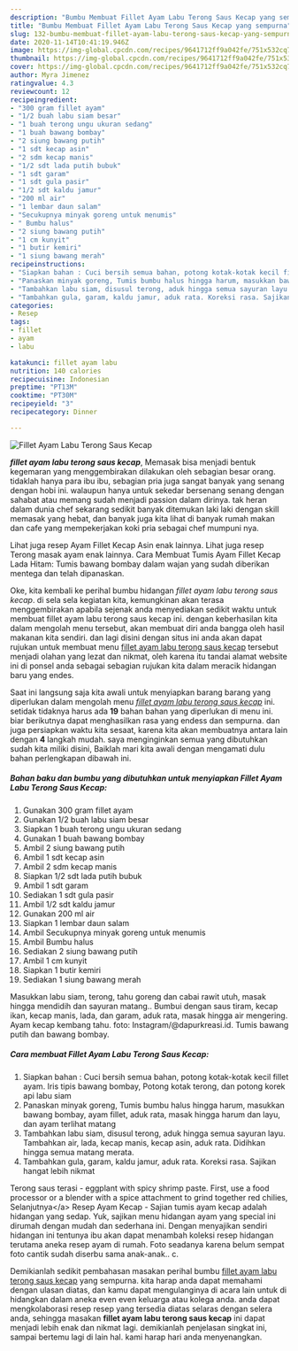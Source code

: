 ```yaml
---
description: "Bumbu Membuat Fillet Ayam Labu Terong Saus Kecap yang sempurna"
title: "Bumbu Membuat Fillet Ayam Labu Terong Saus Kecap yang sempurna"
slug: 132-bumbu-membuat-fillet-ayam-labu-terong-saus-kecap-yang-sempurna
date: 2020-11-14T10:41:19.946Z
image: https://img-global.cpcdn.com/recipes/9641712ff9a042fe/751x532cq70/fillet-ayam-labu-terong-saus-kecap-foto-resep-utama.jpg
thumbnail: https://img-global.cpcdn.com/recipes/9641712ff9a042fe/751x532cq70/fillet-ayam-labu-terong-saus-kecap-foto-resep-utama.jpg
cover: https://img-global.cpcdn.com/recipes/9641712ff9a042fe/751x532cq70/fillet-ayam-labu-terong-saus-kecap-foto-resep-utama.jpg
author: Myra Jimenez
ratingvalue: 4.3
reviewcount: 12
recipeingredient:
- "300 gram fillet ayam"
- "1/2 buah labu siam besar"
- "1 buah terong ungu ukuran sedang"
- "1 buah bawang bombay"
- "2 siung bawang putih"
- "1 sdt kecap asin"
- "2 sdm kecap manis"
- "1/2 sdt lada putih bubuk"
- "1 sdt garam"
- "1 sdt gula pasir"
- "1/2 sdt kaldu jamur"
- "200 ml air"
- "1 lembar daun salam"
- "Secukupnya minyak goreng untuk menumis"
- " Bumbu halus"
- "2 siung bawang putih"
- "1 cm kunyit"
- "1 butir kemiri"
- "1 siung bawang merah"
recipeinstructions:
- "Siapkan bahan : Cuci bersih semua bahan, potong kotak-kotak kecil fillet ayam. Iris tipis bawang bombay, Potong kotak terong, dan potong korek api labu siam"
- "Panaskan minyak goreng, Tumis bumbu halus hingga harum, masukkan bawang bombay, ayam fillet, aduk rata, masak hingga harum dan layu, dan ayam terlihat matang"
- "Tambahkan labu siam, disusul terong, aduk hingga semua sayuran layu. Tambahkan air, lada, kecap manis, kecap asin, aduk rata. Didihkan hingga semua matang merata."
- "Tambahkan gula, garam, kaldu jamur, aduk rata. Koreksi rasa. Sajikan hangat lebih nikmat"
categories:
- Resep
tags:
- fillet
- ayam
- labu

katakunci: fillet ayam labu 
nutrition: 140 calories
recipecuisine: Indonesian
preptime: "PT13M"
cooktime: "PT30M"
recipeyield: "3"
recipecategory: Dinner

---
```



![Fillet Ayam Labu Terong Saus Kecap](https://img-global.cpcdn.com/recipes/9641712ff9a042fe/751x532cq70/fillet-ayam-labu-terong-saus-kecap-foto-resep-utama.jpg)

<b><i>fillet ayam labu terong saus kecap</i></b>, Memasak bisa menjadi bentuk kegemaran yang menggembirakan dilakukan oleh sebagian besar orang. tidaklah hanya para ibu ibu, sebagian pria juga sangat banyak yang senang dengan hobi ini. walaupun hanya untuk sekedar bersenang senang dengan sahabat atau memang sudah menjadi passion dalam dirinya. tak heran dalam dunia chef sekarang sedikit banyak ditemukan laki laki dengan skill memasak yang hebat, dan banyak juga kita lihat di banyak rumah makan dan cafe yang mempekerjakan koki pria sebagai chef mumpuni nya.

Lihat juga resep Ayam Fillet Kecap Asin enak lainnya. Lihat juga resep Terong masak ayam enak lainnya. Cara Membuat Tumis Ayam Fillet Kecap Lada Hitam: Tumis bawang bombay dalam wajan yang sudah diberikan mentega dan telah dipanaskan.

Oke, kita kembali ke perihal bumbu hidangan <i>fillet ayam labu terong saus kecap</i>. di sela sela kegiatan kita, kemungkinan akan terasa menggembirakan apabila sejenak anda menyediakan sedikit waktu untuk membuat fillet ayam labu terong saus kecap ini. dengan keberhasilan kita dalam mengolah menu tersebut, akan membuat diri anda bangga oleh hasil makanan kita sendiri. dan lagi disini dengan situs ini anda akan dapat rujukan untuk membuat menu <u>fillet ayam labu terong saus kecap</u> tersebut menjadi olahan yang lezat dan nikmat, oleh karena itu tandai alamat website ini di ponsel anda sebagai sebagian rujukan kita dalam meracik hidangan baru yang endes.


Saat ini langsung saja kita awali untuk menyiapkan barang barang yang diperlukan dalam mengolah menu <u><i>fillet ayam labu terong saus kecap</i></u> ini. setidak tidaknya harus ada <b>19</b> bahan bahan yang diperlukan di menu ini. biar berikutnya dapat menghasilkan rasa yang endess dan sempurna. dan juga persiapkan waktu kita sesaat, karena kita akan membuatnya antara lain dengan <b>4</b> langkah mudah. saya menginginkan semua yang dibutuhkan sudah kita miliki disini, Baiklah mari kita awali dengan mengamati dulu bahan perlengkapan dibawah ini.

<!--inarticleads1-->

##### Bahan baku dan bumbu yang dibutuhkan untuk menyiapkan Fillet Ayam Labu Terong Saus Kecap:

1. Gunakan 300 gram fillet ayam
1. Gunakan 1/2 buah labu siam besar
1. Siapkan 1 buah terong ungu ukuran sedang
1. Gunakan 1 buah bawang bombay
1. Ambil 2 siung bawang putih
1. Ambil 1 sdt kecap asin
1. Ambil 2 sdm kecap manis
1. Siapkan 1/2 sdt lada putih bubuk
1. Ambil 1 sdt garam
1. Sediakan 1 sdt gula pasir
1. Ambil 1/2 sdt kaldu jamur
1. Gunakan 200 ml air
1. Siapkan 1 lembar daun salam
1. Ambil Secukupnya minyak goreng untuk menumis
1. Ambil  Bumbu halus
1. Sediakan 2 siung bawang putih
1. Ambil 1 cm kunyit
1. Siapkan 1 butir kemiri
1. Sediakan 1 siung bawang merah


Masukkan labu siam, terong, tahu goreng dan cabai rawit utuh, masak hingga mendidih dan sayuran matang.. Bumbui dengan saus tiram, kecap ikan, kecap manis, lada, dan garam, aduk rata, masak hingga air mengering. Ayam kecap kembang tahu. foto: Instagram/@dapurkreasi.id. Tumis bawang putih dan bawang bombay. 

<!--inarticleads2-->

##### Cara membuat Fillet Ayam Labu Terong Saus Kecap:

1. Siapkan bahan : Cuci bersih semua bahan, potong kotak-kotak kecil fillet ayam. Iris tipis bawang bombay, Potong kotak terong, dan potong korek api labu siam
1. Panaskan minyak goreng, Tumis bumbu halus hingga harum, masukkan bawang bombay, ayam fillet, aduk rata, masak hingga harum dan layu, dan ayam terlihat matang
1. Tambahkan labu siam, disusul terong, aduk hingga semua sayuran layu. Tambahkan air, lada, kecap manis, kecap asin, aduk rata. Didihkan hingga semua matang merata.
1. Tambahkan gula, garam, kaldu jamur, aduk rata. Koreksi rasa. Sajikan hangat lebih nikmat


Terong saus terasi - eggplant with spicy shrimp paste. First, use a food processor or a blender with a spice attachment to grind together red chilies, Selanjutnya&lt;/a&gt; Resep Ayam Kecap - Sajian tumis ayam kecap adalah hidangan yang sedap. Yuk, sajikan menu hidangan ayam yang special ini dirumah dengan mudah dan sederhana ini. Dengan menyajikan sendiri hidangan ini tentunya ibu akan dapat menambah koleksi resep hidangan terutama aneka resep ayam di rumah. Foto seadanya karena belum sempat foto cantik sudah diserbu sama anak-anak.. c. 

Demikianlah sedikit pembahasan masakan perihal bumbu <u>fillet ayam labu terong saus kecap</u> yang sempurna. kita harap anda dapat memahami dengan ulasan diatas, dan kamu dapat mengulanginya di acara lain untuk di hidangkan dalam aneka even even keluarga atau kolega anda. anda dapat mengkolaborasi resep resep yang tersedia diatas selaras dengan selera anda, sehingga masakan <b>fillet ayam labu terong saus kecap</b> ini dapat menjadi lebih enak dan nikmat lagi. demikianlah penjelasan singkat ini, sampai bertemu lagi di lain hal. kami harap hari anda menyenangkan.
